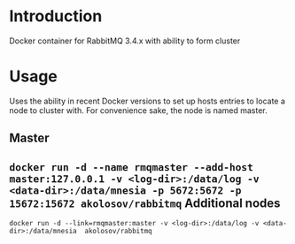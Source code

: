 Introduction
============

Docker container for RabbitMQ 3.4.x with ability to form cluster

Usage
=====

Uses the ability in recent Docker versions to set up hosts entries to locate a node to cluster with. For
convenience sake, the node is named master.

Master
------

`docker run -d --name rmqmaster --add-host master:127.0.0.1 -v <log-dir>:/data/log -v <data-dir>:/data/mnesia -p 5672:5672 -p 15672:15672 akolosov/rabbitmq`
Additional nodes
----------------

`docker run -d --link=rmqmaster:master -v <log-dir>:/data/log -v <data-dir>:/data/mnesia  akolosov/rabbitmq`
